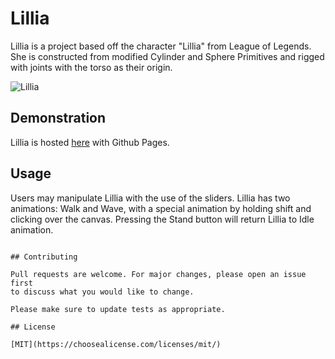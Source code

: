 # Lillia

Lillia is a project based off the character "Lillia" from League of Legends. She is constructed from modified Cylinder and Sphere Primitives and rigged with joints with the torso as their origin. 

![Lillia](https://user-images.githubusercontent.com/63087715/234762648-667a8d7e-3055-424e-ad4d-99bc2def2eb2.gif)

## Demonstration

Lillia is hosted [here](https://jameskohls.github.io/Lillia/) with Github Pages.


## Usage

Users may manipulate Lillia with the use of the sliders. Lillia has two animations: Walk and Wave, with a special animation by holding shift and clicking over the canvas. Pressing the Stand button will return Lillia to Idle animation.
```

## Contributing

Pull requests are welcome. For major changes, please open an issue first
to discuss what you would like to change.

Please make sure to update tests as appropriate.

## License

[MIT](https://choosealicense.com/licenses/mit/)
